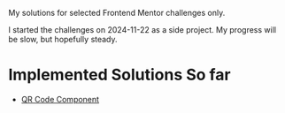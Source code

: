 My solutions for selected Frontend Mentor challenges only.

I started the challenges on 2024-11-22 as a side project. My progress will be slow, but hopefully steady.

# Implemented Solutions So far

- [QR Code Component](./qr-code-component/dist)

